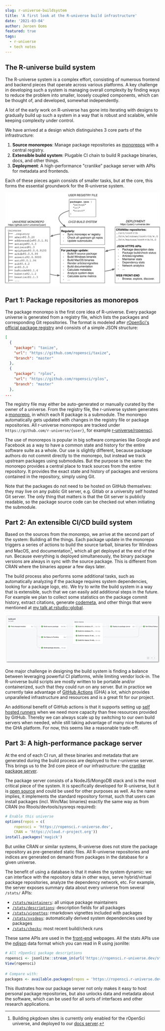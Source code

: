 ```yaml
---
slug: r-universe-buildsystem
title: 'A first look at the R-universe build infrastructure'
date: '2021-03-04'
author: Jeroen Ooms
featured: true
tags:
  - r-universe
  - tech notes
---
```


## The R-universe build system

The R-universe system is a complex effort, consisting of numerous frontend and backend pieces that operate across various platforms. A key challenge in developing such a system is managing overall complexity by finding ways to reduce the problem into smaller, loosely coupled components, which can be thought of, and developed, somewhat independently.

A lot of the early work on R-universe has gone into iterating with designs to gradually build up such a system in a way that is robust and scalable, while keeping complexity under control. 

We have arrived at a design which distinguishes 3 core parts of the infrastructure:
 
 1. __Source monorepos__: Manage package repositories as [monorepos](https://en.wikipedia.org/wiki/Monorepo) with a central registry.
 2. __Extensible build system__: Plugable CI chain to build R package binaries, docs, and other things.
 3. __Deployment__: A high-performance "cranlike" package server with APIs for metadata and frontends.

Each of these pieces again consists of smaller tasks, but at the core, this forms the essential groundwork for the R-universe system.

![diagram of r-universe](r-universe-diagram.svg)

## Part 1: Package repositories as monorepos

The package monorepo is the first core idea of R-universe. Every package universe is generated from a registry file, which lists the packages and corresponding Git repositories. The format is modeled after [rOpenSci's official package registry](http://ropensci.github.io/roregistry/packages.json) and consists of a simple JSON structure:

```json
[
  {
    "package": "taxize",
    "url": "https://github.com/ropensci/taxize",
    "branch": "master"
  },
  {
    "package": "rplos",
    "url": "https://github.com/ropensci/rplos",
    "branch": "master"
  },
...
```

The registry file may either be auto-generated or manually curated by the owner of a universe. From the registry file, the r-universe system generates a [monorepo](https://en.wikipedia.org/wiki/Monorepo), in which each R package is a submodule. The monorepo automatically gets updated with changes in the registry file or package repositories. All r-universe monorepos are tracked under `https://github.com/r-universe/{user}`, for example [r-universe/ropensci](https://github.com/r-universe/ropensci). 

The use of monorepos is popular in big software companies like Google and Facebook as a way to have a common state and history for the entire software suite as a whole. Our use is slightly different, because package authors do not commit directly to the monorepo, but instead we track upstream packages using submodules. But the purpose is the same: the monorepo provides a central place to track sources from the entire repository. It provides the exact state and history of packages and versions contained in the repository, simply using Git.

Note that the packages do not need to be hosted on GitHub themselves: they may live on any public Git server, e.g. Gitlab or a university self hosted Git server. The only thing that matters is that the Git server is publicly readable, so the package source code can be checked out when initiating the submodule.

## Part 2: An extensible CI/CD build system

Based on the sources from the monorepo, we arrive at the second part of the system: Building all the things. Each package update in the monorepo triggers a series of actions to build the source tarball, binaries for Windows and MacOS, and documentation[^1], which all get deployed at the end of the run. Because everything is deployed simultaneously, the binary package versions are always in sync with the source package. This is different from CRAN where the binaries  appear a few days later.

The build process also performs some additional tasks, such as automatically analyzing if the package requires system dependencies, looking for a package logo, etc. We try to write the build system in a way that is extensible, such that we can easily add additional steps in the future. For example we plan to collect some statistics on the package commit history, extract citations, generate [codemeta](https://cran.r-project.org/web/packages/codemetar/vignettes/codemetar.html), and other things that were mentioned at [my talk at rstudio::global](https://rstudio.com/resources/rstudioglobal-2021/monitoring-health-and-impact-of-open-source-projects/).


[![action-graph](graph-shadowed.png)](https://github.com/r-universe/ropensci/actions/runs/608656990)

One major challenge in designing the build system is finding a balance between leveraging powerful CI platforms, while limiting vendor lock-in. The R-universe build scripts are mostly written to be portable and/or containerized, such that they could run on any server. But in practice we currently take advantage of [GitHub Actions](https://github.com/features/actions) (GHA) a lot, which provides unparalleled infrastructure and resources and is a great fit for our project.

An additional benefit of GitHub actions is that it supports setting up [self hosted runners](https://docs.github.com/en/actions/hosting-your-own-runners/about-self-hosted-runners) when we need more capacity than free resources provided by GitHub. Thereby we can always scale up by switching to our own build servers when needed, while still taking advantage of many nice features of the GHA platform. For now, this seems like a reasonable trade-off.

## Part 3: A high-performance package server

At the end of each CI run, all these binaries and metadata that are generated during the build process are deployed to the r-universe server. This brings us to the 3rd core piece of our infrastructure: the [cranlike package server](https://www.npmjs.com/package/cranlike). 

The package server consists of a NodeJS/MongoDB stack and is the most critical piece of the system. It is specifically developed for R-universe, but it is [open source](https://github.com/r-universe-org/cranlike-server) and could be used for other purposes as well. As the name implies, it implements the standard repository format, such that users can install packages (incl. Win/Mac binaries) exactly the same way as from CRAN (no Rtools/devtools/sysreqs required):

```r
# Enable this universe
options(repos = c(
    ropensci = 'https://ropensci.r-universe.dev',
    CRAN = 'https://cloud.r-project.org'))
install.packages('magick')
```

But unlike CRAN or similar systems, R-universe does not store the package repository as pre-generated static files. All R-universe repositories and indices are generated on demand from packages in the database for a given universe. 

The benefit of using a database is that it makes the system dynamic: we can interface with the repository data in other ways, serve hybrid/virtual package repositories, analyze the dependency network, etc. 
For example, the server exposes summary data about every universe from several `/stats/` APIs:

  - [`/stats/maintainers`](https://ropensci.r-universe.dev/stats/maintainers): all unique package maintainers
  - [`/stats/descriptions`](https://ropensci.r-universe.dev/stats/descriptions): description fields for all packages
  - [`/stats/vignettes`](https://ropensci.r-universe.dev/stats/vignettes): rmarkdown vignettes included with packages
  - [`/stats/sysdeps`](https://ropensci.r-universe.dev/stats/sysdeps): automatically derived system dependencies used by packages
  - [`/stats/checks`](https://ropensci.r-universe.dev/stats/checks?limit=10): most recent build/check runs

These same APIs are used in the [front-end](https://ropensci.r-universe.dev) webpages. All the stats APIs use the [ndjson](http://ndjson.org/) data format which you can read in R using jsonlite:

```r
# All rOpenSci package descriptions
ropensci <- jsonlite::stream_in(url('https://ropensci.r-universe.dev/stats/descriptions'))
View(ropensci)

# Compare with:
packages <- available.packages(repos = 'https://ropensci.r-universe.dev')
```

This illustrates how our package server not only makes it easy to host personal package repositories, but also unlocks data and metadata about the software, which can be used for all sorts of interfaces and other research applications.  



[^1]: Building pkgdown sites is currently only enabled for the rOpenSci universe, and deployed to our [docs server](https://docs.ropensci.org).
